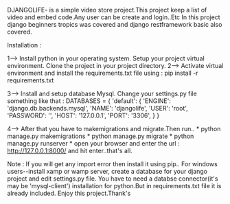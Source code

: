 DJANGOLIFE-
is a simple video store project.This project keep a list of video and embed code.Any user can be create and login..Etc
In this project django beginners tropics was covered and django restframework basic also covered.

Installation :

1--> Install python in your operating system. 
     Setup your project virtual environment. 
     Clone the project in your project directory.
2--> Activate virtual environment and install the requirements.txt file using : 
     pip install -r requirements.txt   
     
3--> Install and setup database Mysql. Change your settings.py file something like that :
     DATABASES = {
    'default': {
        'ENGINE': 'django.db.backends.mysql',
        'NAME': 'djangolife',
        'USER': 'root',
        'PASSWORD': '',
        'HOST': '127.0.0.1',
        'PORT': '3306',
    }
}

4--> After that you have to makemigrations and migrate.Then run..
    * python manage.py makemigrations
    * python manage.py migrate
    * python manage.py runserver
    * open your browser and enter the url : http://127.0.0.1:8000/ and hit enter..that's all.


Note : If you will get any import error then install it using pip..
       For windows users--install xamp or wamp server, create a database for your django project and edit settings.py file. 
       You have to need a databse connector(it's may be 'mysql-client') installation for python.But in requirements.txt file it is already included.
       Enjoy this project.Thank's
